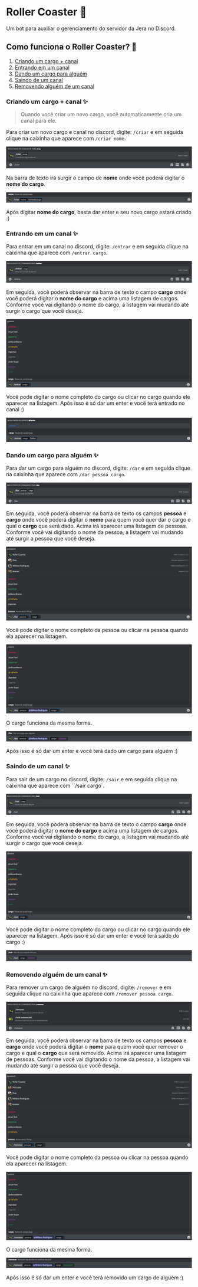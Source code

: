 # Roller Coaster 🎢

Um bot para auxiliar o gerenciamento do servidor da Jera no Discord.

## Como funciona o Roller Coaster? 🤔

1. [Criando um cargo + canal](#criando-um-cargo)
2. [Entrando em um canal](#entrando-em-um-canal)
3. [Dando um cargo para alguém](#dando-um-cargo-para-alguém)
4. [Saindo de um canal](#saindo-de-um-canal)
5. [Removendo alguém de um canal](#remover-alguém-de-um-canal)

### Criando um cargo + canal ✨

> Quando você criar um novo cargo, você automaticamente cria um canal para ele.

Para criar um novo cargo e canal no discord, digite: ``/criar`` e em seguida clique na caixinha que aparece com ``/criar nome``.

![/criar sendo digitado na barra de texto](/assets/criar-01.png)

Na barra de texto irá surgir o campo de **nome** onde você poderá digitar o **nome do cargo**.

![/criar nome:nomedocargo](/assets/criar-02.png)

Após digitar **nome do cargo**, basta dar enter e seu novo cargo estará criado :)

### Entrando em um canal ✨

Para entrar em um canal no discord, digite: ``/entrar`` e em seguida clique na caixinha que aparece com ``/entrar cargo``.

![/entrar sendo digitado na barra de texto](/assets/entrar-01.png)

Em seguida, você poderá observar na barra de texto o campo **cargo** onde você poderá digitar o **nome do cargo** e acima uma listagem de cargos. Conforme você vai digitando o nome do cargo, a listagem vai mudando até surgir o cargo que você deseja.

![listagem de cargos](/assets/entrar-02.png)

Você pode digitar o nome completo do cargo ou clicar no cargo quando ele aparecer na listagem. Após isso é só dar um enter e você terá entrado no canal :)

![/entrar cargo:flutter](/assets/entrar-03.png)

### Dando um cargo para alguém ✨

Para dar um cargo para alguém no discord, digite: ``/dar`` e em seguida clique na caixinha que aparece com ``/dar pessoa cargo``.

![/dar](/assets/dar-01.png)

Em seguida, você poderá observar na barra de texto os campos **pessoa** e **cargo** onde você poderá digitar o **nome** para quem você quer dar o cargo e qual o **cargo** que será dado. Acima irá aparecer uma listagem de pessoas. Conforme você vai digitando o nome da pessoa, a listagem vai mudando até surgir a pessoa que você deseja.

![/dar pessoa cargo](/assets/dar-02.png)

Você pode digitar o nome completo da pessoa ou clicar na pessoa quando ela aparecer na listagem.

![/dar pessoa:Millena Rodrigues cargo:](/assets/dar-03.png)

O cargo funciona da mesma forma.

![/dar pessoa:Millena Rodrigues cargo:@Tester](/assets/dar-04.png)

Após isso é só dar um enter e você terá dado um cargo para alguém :)

### Saindo de um canal ✨

Para sair de um cargo no discord, digite: ``/sair`` e em seguida clique na caixinha que aparece com ``/sair cargo`.

![/sair](/assets/sair-01.png)

Em seguida, você poderá observar na barra de texto o campo **cargo** onde você poderá digitar o **nome do cargo** e acima uma listagem de cargos. Conforme você vai digitando o nome do cargo, a listagem vai mudando até surgir o cargo que você deseja.

![/sair cargo](/assets/sair-02.png)

Você pode digitar o nome completo do cargo ou clicar no cargo quando ele aparecer na listagem. Após isso é só dar um enter e você terá saído do cargo :)

![/sair cargo:@tester](/assets/sair-03.png)

### Removendo alguém de um canal ✨

Para remover um cargo de alguém no discord, digite: ``/remover`` e em seguida clique na caixinha que aparece com ``/remover pessoa cargo``.

![/dar](/assets/remover-01.png)

Em seguida, você poderá observar na barra de texto os campos **pessoa** e **cargo** onde você poderá digitar o **nome** para quem você quer remover o cargo e qual o **cargo** que será removido. Acima irá aparecer uma listagem de pessoas. Conforme você vai digitando o nome da pessoa, a listagem vai mudando até surgir a pessoa que você deseja.

![/dar pessoa cargo](/assets/remover-02.png)

Você pode digitar o nome completo da pessoa ou clicar na pessoa quando ela aparecer na listagem.

![/dar pessoa:Millena Rodrigues cargo:](/assets/remover-03.png)

O cargo funciona da mesma forma.

![/dar pessoa:Millena Rodrigues cargo:@Tester](/assets/remover-04.png)

Após isso é só dar um enter e você terá removido um cargo de alguém :)
